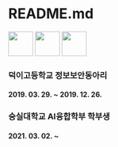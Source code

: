 # README.md

<span>
  <img src="https://upload.wikimedia.org/wikipedia/commons/1/1f/Python_logo_01.svg" height="50px" />
  <img src="https://upload.wikimedia.org/wikipedia/commons/thumb/3/35/The_C_Programming_Language_logo.svg/330px-The_C_Programming_Language_logo.svg.png" height="50px"/>
  <img src="https://upload.wikimedia.org/wikipedia/commons/thumb/1/1b/R_logo.svg/1086px-R_logo.svg.png" height="50px"/>
<span />
  
  ### 덕이고등학교 정보보안동아리
  
  #### 2019. 03. 29. ~ 2019. 12. 26.
  
  ### 숭실대학교 AI융합학부 학부생
  
  #### 2021. 03. 02. ~
